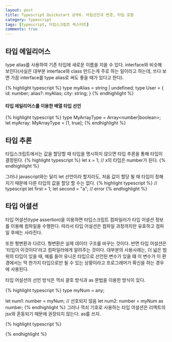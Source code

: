```yaml
---
layout: post
title: Typescript Quickstart 공부6. 타입선언과 변경, 타입 호환
category: typescript
tags: [typescript, 타입스크립트 퀵스타트]
comments: true
---
```


## 타입 에일리어스
type alias를 사용하여 기존 타입에 새로운 이름을 지을 수 있다. interface와 비슷해 보인다(사실은 대부분 interface와 class 만드는게 주로 하는 일이라고 하는데, 쓰다 보면 가끔 interface를 type alias로 써도 좋을 때가 있다고 한다).

{% highlight typescript %}
type myAlias = string | undefined;
type User = {
  id: number;
  alias?: myAlias;
  city: string;
}
{% endhighlight %}

#### 타입 에일리어스를 이용한 배열 타입 선언
{% highlight typescript %}
type MyArrayType = Array<number|boolean>;
let myArray: MyArrayType = [1, true];
{% endhighlight %}


## 타입 추론
타입스크립트에서는 값을 할당할 때 타입을 명시하지 않으면 타입 추론을 통해 타입이 결정된다.
{% highlight typescript %}
let x = 1; // x의 타입은 number가 된다.
{% endhighlight %}

그러나 javascript와는 달리 let 선언이라 할지라도, 처음 값이 할당 될 때 타입이 정해지기 때문에 다른 타입의 값을 할당 할 수는 없다.
{% highlight typescript %}
// typescript
let first = 1;
let second = "a"; // error
{% endhighlight %}

## 타입 어셜션
타입 어셜션(type assertion)을 이용하면 타입스크립트 컴파일러가 타입 어셜션 정보를 이용해 컴파일을 수행한다. 따라서 타입 어설션은 컴파일 과정까지만 유효하고 컴파일 후에는 사라진다. 

또한 형변환과 다르다. 형변환은 실제 데이터 구조를 바꾸는 것이다. 반면 타입 어설션은 '타입이 이것이다'라고 컴파일러에게 알려주는 것이다. 대부분의 사용사례는, 더 넓은 범위의 타입이 있을 때, 예를 들어 유니온 타입으로 선언된 변수가 있을 떄 이 변수가 이 환경에서는 딱 한가지 타입으로만 될 수 있는 상황이라고 프로그래머가 확신을 하는 경우에 사용된다.

 타입 어설션의 선언 방식은 꺽쇠 괄호 방식과 as 문법을 이용한 방식이 있다.

{% highlight typescript %}
type myNum = any;

let num1: number = <number>myNum; // 선호되지 않음
let num2: number = myNum as number;
{% endhighlight %}
그러나 꺽쇠 기호로 사용하는 타입 어설션은 리액트의 jsx와 혼동되기 때문에 권장되지 않는다. as를 쓰자.

{% highlight typescript %}

{% endhighlight %}